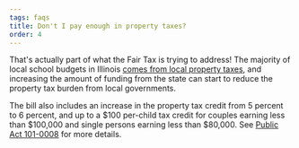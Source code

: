 ```yaml
---
tags: faqs
title: Don't I pay enough in property taxes?
order: 4
---
```


That's actually part of what the Fair Tax is trying to address! The majority of local school budgets in Illinois [comes from local property taxes](https://itep.org/low-tax-states-are-often-high-tax-for-the-poor/), and increasing the amount of funding from the state can start to reduce the property tax burden from local governments.

The bill also includes an increase in the property tax credit from 5 percent to 6 percent, and up to a $100 per-child tax credit for couples earning less than $100,000 and single persons earning less than \$80,000. See [Public Act 101-0008](https://www.ilga.gov/legislation/publicacts/fulltext.asp?Name=101-0008) for more details.
